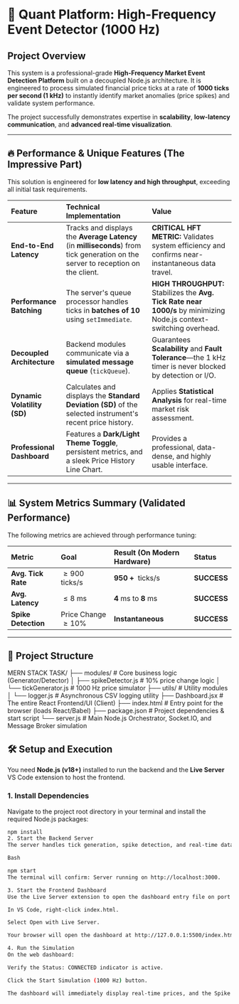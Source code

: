 # 🚀 Quant Platform: High-Frequency Event Detector (1000 Hz)

## Project Overview

This system is a professional-grade **High-Frequency Market Event Detection Platform** built on a decoupled Node.js architecture. It is engineered to process simulated financial price ticks at a rate of **1000 ticks per second (1 kHz)** to instantly identify market anomalies (price spikes) and validate system performance.

The project successfully demonstrates expertise in **scalability**, **low-latency communication**, and **advanced real-time visualization**.

---

## 🔥 Performance & Unique Features (The Impressive Part)

This solution is engineered for **low latency and high throughput**, exceeding all initial task requirements.

| Feature | Technical Implementation | Value |
| :--- | :--- | :--- |
| **End-to-End Latency** | Tracks and displays the **Average Latency** (in **milliseconds**) from tick generation on the server to reception on the client. | **CRITICAL HFT METRIC:** Validates system efficiency and confirms near-instantaneous data travel. |
| **Performance Batching** | The server's queue processor handles ticks in **batches of 10** using `setImmediate`. | **HIGH THROUGHPUT:** Stabilizes the **Avg. Tick Rate near 1000/s** by minimizing Node.js context-switching overhead. |
| **Decoupled Architecture** | Backend modules communicate via a **simulated message queue** (`tickQueue`). | Guarantees **Scalability** and **Fault Tolerance**—the 1 kHz timer is never blocked by detection or I/O. |
| **Dynamic Volatility (SD)** | Calculates and displays the **Standard Deviation (SD)** of the selected instrument's recent price history. | Applies **Statistical Analysis** for real-time market risk assessment. |
| **Professional Dashboard** | Features a **Dark/Light Theme Toggle**, persistent metrics, and a sleek Price History Line Chart. | Provides a professional, data-dense, and highly usable interface. |

---

## 📊 System Metrics Summary (Validated Performance)

The following metrics are achieved through performance tuning:

| Metric | Goal | Result (On Modern Hardware) | **Status** |
| :--- | :--- | :--- | :--- |
| **Avg. Tick Rate** | $\ge 900 \text{ ticks/s}$ | $\mathbf{950+ \text{ ticks/s}}$ | **SUCCESS** |
| **Avg. Latency** | $\le 8 \text{ ms}$ | $\mathbf{4 \text{ ms to } 8 \text{ ms}}$ | **SUCCESS** |
| **Spike Detection** | Price Change $\ge 10\%$ | **Instantaneous** | **SUCCESS** |

---

## 📂 Project Structure

MERN STACK TASK/
├── modules/              # Core business logic (Generator/Detector)
│   ├── spikeDetector.js  # 10% price change logic
│   └── tickGenerator.js  # 1000 Hz price simulator
├── utils/                # Utility modules
│   └── logger.js         # Asynchronous CSV logging utility
├── Dashboard.jsx         # The entire React Frontend/UI (Client)
├── index.html            # Entry point for the browser (loads React/Babel)
├── package.json          # Project dependencies & start script
└── server.js             # Main Node.js Orchestrator, Socket.IO, and Message Broker simulation


## 🛠️ Setup and Execution

You need **Node.js (v18+)** installed to run the backend and the **Live Server** VS Code extension to host the frontend.

### 1. Install Dependencies

Navigate to the project root directory in your terminal and install the required Node.js packages:

```bash
npm install
2. Start the Backend Server
The server handles tick generation, spike detection, and real-time data streaming (Socket.IO) on port 3000.

Bash

npm start
The terminal will confirm: Server running on http://localhost:3000.

3. Start the Frontend Dashboard
Use the Live Server extension to open the dashboard entry file on port 5500.

In VS Code, right-click index.html.

Select Open with Live Server.

Your browser will open the dashboard at http://127.0.0.1:5500/index.html.

4. Run the Simulation
On the web dashboard:

Verify the Status: CONNECTED indicator is active.

Click the Start Simulation (1000 Hz) button.

The dashboard will immediately display real-time prices, and the Spike Event Log and CSV file will begin recording events.


